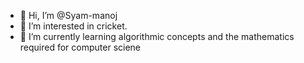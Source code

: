 - 👋 Hi, I’m @Syam-manoj
- 👀 I’m interested in cricket.
- 🌱 I’m currently learning algorithmic concepts and the mathematics required for computer sciene

<!---
Syam-manoj/Syam-manoj is a ✨ special ✨ repository because its `README.md` (this file) appears on your GitHub profile.
You can click the Preview link to take a look at your changes.
--->
